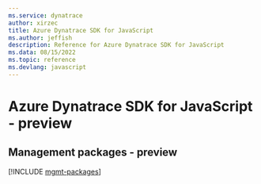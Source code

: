 ```yaml
---
ms.service: dynatrace
author: xirzec
title: Azure Dynatrace SDK for JavaScript
ms.author: jeffish
description: Reference for Azure Dynatrace SDK for JavaScript
ms.data: 08/15/2022
ms.topic: reference
ms.devlang: javascript
---
```

# Azure Dynatrace SDK for JavaScript - preview

## Management packages - preview
[!INCLUDE [mgmt-packages](dynatrace-mgmt-index.md)]